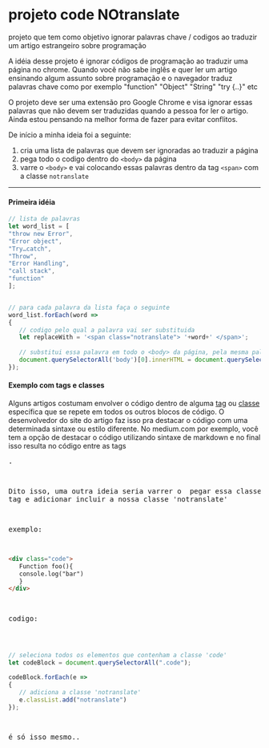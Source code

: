 # projeto code NOtranslate
projeto que tem como objetivo ignorar palavras chave / codigos ao traduzir um artigo estrangeiro sobre programação

A idéia desse projeto é ignorar códigos de programação ao traduzir uma página no chrome.
Quando você não sabe inglês e quer ler um artigo ensinando algum assunto sobre programação e o navegador traduz palavras chave como por exemplo "function" "Object" "String" "try {..}" etc

O projeto deve ser uma extensão pro Google Chrome e visa ignorar essas palavras que não devem ser traduzidas quando a pessoa for ler o artigo. Ainda estou pensando na melhor forma de fazer para evitar conflitos.

De início a minha ideia foi a seguinte:

1. cria uma lista de palavras que devem ser ignoradas ao traduzir a página
2. pega todo o codigo dentro do ```<body>``` da página
3. varre o ```<body>``` e vai colocando essas palavras dentro da tag ```<span>``` com a classe ```notranslate```

---


#### Primeira idéia

```javascript
// lista de palavras
let word_list = [
"throw new Error",
"Error object",
"Try…catch",
"Throw",
"Error Handling",
"call stack",
"function"
];


// para cada palavra da lista faça o seguinte
word_list.forEach(word =>
{
   // codigo pelo qual a palavra vai ser substituida
   let replaceWith = '<span class="notranslate"> '+word+' </span>';
   
   // substitui essa palavra em todo o <body> da página, pela mesma palavra só que dessa vez envolvida pela tag <span>
   document.querySelectorAll('body')[0].innerHTML = document.querySelectorAll('body')[0].innerHTML.split(word).join(replaceWith);
});

```


#### Exemplo com tags e classes

Alguns artigos costumam envolver o código dentro de alguma [tag](https://www.w3schools.com/tags/default.asp) ou [classe](https://www.w3schools.com/html/html_classes.asp) específica que se repete em todos os outros blocos de código. O desenvolvedor do site do artigo faz isso pra destacar o código com uma determinada sintaxe ou estilo diferente. No medium.com por exemplo, você tem a opção de destacar o código utilizando sintaxe de markdown e no final isso resulta no código entre as tags <pre>.

Dito isso, uma outra ideia seria varrer o <body> pegar essa classe ou tag e adicionar incluir a nossa classe 'notranslate'

exemplo:

```html
<div class="code">
   Function foo(){
   console.log("bar")
   }
</div>
```


codigo:
```javascript

// seleciona todos os elementos que contenham a classe 'code'
let codeBlock = document.querySelectorAll(".code");

codeBlock.forEach(e =>
{
   // adiciona a classe 'notranslate'
   e.classList.add("notranslate")
});
```


é só isso mesmo..
